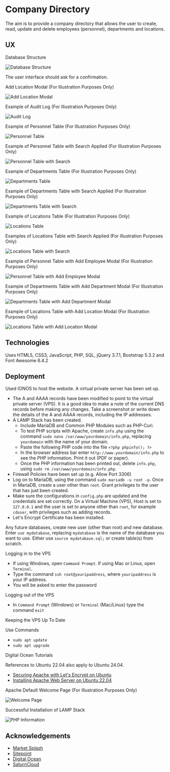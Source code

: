 # Company Directory

The aim is to provide a company directory that allows the user to create, read, update and delete employees (personnel), departments and locations.

## UX

Database Structure

![Database Structure](Data/databasestructure.png)

The user interface should ask for a confirmation.

Add Location Modal (For Illustration Purposes Only)

![Add Location Modal](Data/addlocationmodal.png)

Example of Audit Log (For Illustration Purposes Only)

![Audit Log](Data/auditlogmodal.png)

Example of Personnel Table (For Illustration Purposes Only)

![Personnel Table](Data/companydirectorypersonnel.png)

Example of Personnel Table with Search Applied (For Illustration Purposes Only)

![Personnel Table with Search](Data/companydirectorypersonnelsearch.png)

Example of Departments Table (For Illustration Purposes Only)

![Departments Table](Data/companydirectorydepartments.png)

Example of Departments Table with Search Applied (For Illustration Purposes Only)

![Departments Table with Search](Data/companydirectorydepartmentssearch.png)

Example of Locations Table (For Illustration Purposes Only)

![Locations Table](Data/companydirectorylocations.png)

Examples of Locations Table with Search Applied (For Illustration Purposes Only)

![Locations Table with Search](Data/companydirectorylocationssearch.png)

Example of Personnel Table with Add Employee Modal (For Illustration Purposes Only)

![Personnel Table with Add Employee Modal](Data/addemployeemodal.png)

Example of Departments Table with Add Department Modal (For Illustration Purposes Only)

![Departments Table with Add Department Modal](Data/adddepartmentmodal.png)

Example of Locations Table with Add Location Modal (For Illustration Purposes Only)

![Locations Table with Add Location Modal](Data/locationdataandaddlocationmodal.png)

## Technologies

Uses HTML5, CSS3, JavaScript, PHP, SQL, jQuery 3.7.1, Bootstrap 5.3.2 and Font Awesome 6.4.2

## Deployment

Used IONOS to host the website.  A virtual private server has been set up.  

- The A and AAAA records have been modified to point to the virtual private server (VPS).  It is a good idea to make a note of the current DNS records before making any changes.  Take a screenshot or write down the details of the A and AAAA records, including the IP addresses.  
- A LAMP Stack has been created.
    - Include MariaDB and Common PHP Modules such as PHP-Curl.
    - To test PHP scripts with Apache, create `info.php` using the command `sudo nano /var/www/yourdomain/info.php`, replacing `yourdomain` with the name of your domain.
    - Paste the following PHP code into the file `<?php phpinfo(); ?>`
    - In the browser address bar enter `http://www.yourdomain/info.php` to see the PHP information.  Print it out (PDF or paper).
    - Once the PHP information has been printed out, delete `info.php`, using `sudo rm /var/www/yourdomain/info.php`.
- Firewall Policies have been set up (e.g. Allow Port 3306)
- Log on to MariaDB, using the command `sudo mariadb -u root -p`.  Once in MariaDB, create a user other than `root`.  Grant privileges to the user that has just been created.
- Make sure the configurations in `config.php` are updated and the credentials are set correctly.  On a Virtual Machine (VPS), Host is set to `127.0.0.1` and the user is set to anyone other than `root`, for example `cduser`, with privileges such as adding records.
- Let's Encrypt Certificate has been installed.

Any future databases, create new user (other than root) and new database.  Enter `use mydatabase`, replacing `mydatabase` is the name of the database you want to use.  Either use `source mydatabase.sql;` or create table(s) from scratch.

Logging in to the VPS

- If using Windows, open `Command Prompt`.  If using Mac or Linux, open `Terminal`.
- Type the command `ssh root@youripaddress`, where `youripaddress` is your IP address.
- You will be asked to enter the password

Logging out of the VPS

- In `Command Prompt` (Windows) or `Terminal` (Mac/Linux) type the command `exit`

Keeping the VPS Up To Date

Use Commands

- `sudo apt update`
- `sudo apt upgrade`

Digital Ocean Tutorials

References to Ubuntu 22.04 also apply to Ubuntu 24.04.

- [Securing Apache with Let's Encrypt on Ubuntu](https://www.digitalocean.com/community/tutorials/how-to-secure-apache-with-let-s-encrypt-on-ubuntu)
- [Installing Apache Web Server on Ubuntu 22.04](https://www.digitalocean.com/community/tutorials/how-to-install-the-apache-web-server-on-ubuntu-22-04)


Apache Default Welcome Page (For Illustration Purposes Only)

![Welcome Page](Data/ubuntudefaultwelcomepage.png)

Successful Installation of LAMP Stack

![PHP Information](Data/phpinformation.png)

## Acknowledgements

- [Market Splash](https://www.marketsplash.com)
- [Sitepoint](https://www.sitepoint.com)
- [Digital Ocean](https://www.digitalocean.com)
- [SaturnCloud](https://saturncloud.io/blog/how-can-i-validate-an-email-address-using-a-regular-expression/)